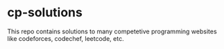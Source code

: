 # cp-solutions
This repo contains solutions to many competetive programming websites like codeforces, codechef, leetcode, etc.
